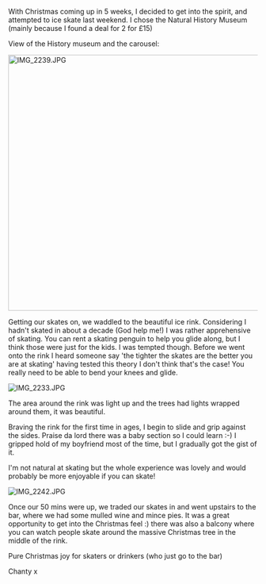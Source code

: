 With Christmas coming up in 5 weeks, I decided to get into the spirit, and attempted to ice skate last weekend.
I chose the Natural History Museum (mainly because I found a deal for 2 for £15)

View of the History museum and the carousel:

<img class="alignnone " src="http://chantymarie.com/wp-content/uploads/2014/11/IMG_2239.jpg" alt="IMG_2239.JPG" width="687" height="516" />


Getting our skates on, we waddled to the beautiful ice rink. Considering I hadn't skated in about a decade (God help me!) I was rather apprehensive of skating. You can rent a skating penguin to help you glide along, but I think those were just for the kids. <!--more-->
I was tempted though. Before we went onto the rink I heard someone say 'the tighter the skates are the better you are at skating' having tested this theory I don't think that's the case! You really need to be able to bend your knees and glide.

<img class="alignnone size-full" src="http://chantymarie.com/wp-content/uploads/2014/11/IMG_2233.jpg" alt="IMG_2233.JPG" />

The area around the rink was light up and the trees had lights wrapped around them, it was beautiful.

Braving the rink for the first time in ages, I begin to slide and grip against the sides. Praise da lord there was a baby section so I could learn :-) I gripped hold of my boyfriend most of the time, but I gradually got the gist of it.

I'm not natural at skating but the whole experience was lovely and would probably be more enjoyable if you can skate!

<img class="alignnone size-full" src="http://chantymarie.com/wp-content/uploads/2014/11/IMG_2242.jpg" alt="IMG_2242.JPG" />

Once our 50 mins were up, we traded our skates in and went upstairs to the bar, where we had some mulled wine and mince pies. It was a great opportunity to get into the Christmas feel :) there was also a balcony where you can watch people skate around the massive Christmas tree in the middle of the rink.

Pure Christmas joy for skaters or drinkers (who just go to the bar)

Chanty x
